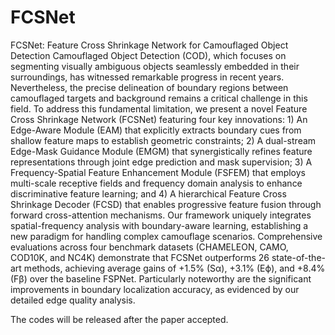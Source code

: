 # FCSNet
FCSNet: Feature Cross Shrinkage Network for Camouflaged Object Detection
Camouflaged Object Detection (COD), which focuses on segmenting visually ambiguous objects seamlessly embedded in their surroundings, has witnessed remarkable progress in recent years. Nevertheless, the precise delineation of boundary regions between camouflaged targets and background remains a critical challenge in this field. To address this fundamental limitation, we present a novel Feature Cross Shrinkage Network (FCSNet) featuring four key innovations: 1) An Edge-Aware Module (EAM) that explicitly extracts boundary cues from shallow feature maps to establish geometric constraints; 2) A dual-stream Edge-Mask Guidance Module (EMGM) that synergistically refines feature representations through joint edge prediction and mask supervision; 3) A Frequency-Spatial Feature Enhancement Module (FSFEM) that employs multi-scale receptive fields and frequency domain analysis to enhance discriminative feature learning; and 4) A hierarchical Feature Cross Shrinkage Decoder (FCSD) that enables progressive feature fusion through forward cross-attention mechanisms. Our framework uniquely integrates spatial-frequency analysis with boundary-aware learning, establishing a new paradigm for handling complex camouflage scenarios. Comprehensive evaluations across four benchmark datasets (CHAMELEON, CAMO, COD10K, and NC4K) demonstrate that FCSNet outperforms 26 state-of-the-art methods, achieving average gains of  +1.5% (Sα), +3.1% (Eϕ), and +8.4% (Fβ)  over the baseline FSPNet. Particularly noteworthy are the significant improvements in boundary localization accuracy, as evidenced by our detailed edge quality analysis. 

The codes will be released after the paper accepted.
